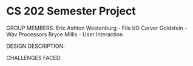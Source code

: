 # CS 202 Semester Project

GROUP MEMBERS:
Eric Ashton Westenburg - File I/O
Carver Goldstein - Wav Processors
Bryce Millis - User Interaction

DESIGN DESCRIPTION:

CHALLENGES FACED:


